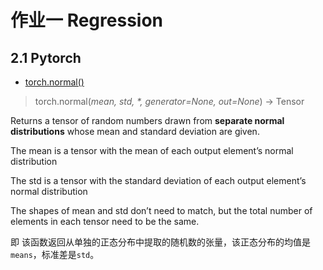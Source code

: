 # 作业一 Regression
## 2.1 Pytorch
*  [torch.normal()](https://pytorch.org/docs/stable/generated/torch.normal.html#torch.normal) <br>
>   torch.normal(*mean, std, \*, generator=None, out=None*) → Tensor <br>

Returns a tensor of random numbers drawn from **separate normal distributions** whose mean and standard deviation are given.

The mean is a tensor with the mean of each output element’s normal distribution

The std is a tensor with the standard deviation of each output element’s normal distribution

The shapes of mean and std don’t need to match, but the total number of elements in each tensor need to be the same.

即 该函数返回从单独的正态分布中提取的随机数的张量，该正态分布的均值是`means`，标准差是`std`。
